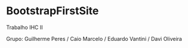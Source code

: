 # BootstrapFirstSite
Trabalho IHC II

Grupo: Guilherme Peres /
       Caio Marcelo /
       Eduardo Vantini /
       Davi Oliveira
